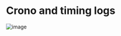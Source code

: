 #  Crono and timing logs
	
![image](https://github.com/user-attachments/assets/6cf2bed3-45d9-4184-bfc4-679c1eb89589)
